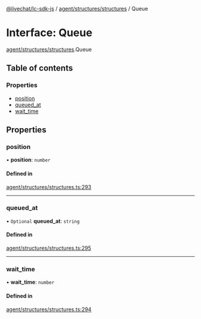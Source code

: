 [@livechat/lc-sdk-js](../README.md) / [agent/structures/structures](../modules/agent_structures_structures.md) / Queue

# Interface: Queue

[agent/structures/structures](../modules/agent_structures_structures.md).Queue

## Table of contents

### Properties

- [position](agent_structures_structures.Queue.md#position)
- [queued\_at](agent_structures_structures.Queue.md#queued_at)
- [wait\_time](agent_structures_structures.Queue.md#wait_time)

## Properties

### position

• **position**: `number`

#### Defined in

[agent/structures/structures.ts:293](https://github.com/livechat/lc-sdk-js/blob/125a327/src/agent/structures/structures.ts#L293)

___

### queued\_at

• `Optional` **queued\_at**: `string`

#### Defined in

[agent/structures/structures.ts:295](https://github.com/livechat/lc-sdk-js/blob/125a327/src/agent/structures/structures.ts#L295)

___

### wait\_time

• **wait\_time**: `number`

#### Defined in

[agent/structures/structures.ts:294](https://github.com/livechat/lc-sdk-js/blob/125a327/src/agent/structures/structures.ts#L294)
